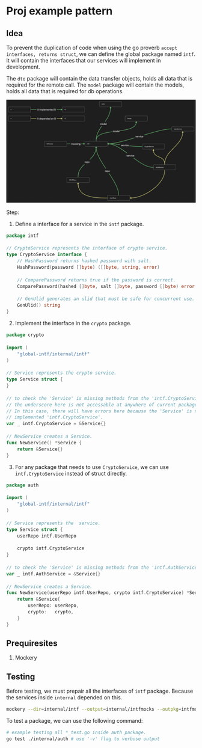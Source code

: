 # Proj example pattern

## Idea

To prevent the duplication of code when using the go proverb `accept interfaces, returns struct`, we can define the global package named `intf`. It will contain the interfaces that our services will implement in development.

The `dto` package will contain the data transfer objects, holds all data that is required for the remote call.
The `model` package will contain the models, holds all data that is required for db operations.

<img src="./assets/model.png" alt="model" />

Step: 

1. Define a interface for a service in the `intf` package.

```go
package intf

// CryptoService represents the interface of crypto service.
type CryptoService interface {
	// HashPassword returns hashed password with salt.
	HashPassword(password []byte) ([]byte, string, error)

	// ComparePassword returns true if the password is correct.
	ComparePassword(hashed []byte, salt []byte, password []byte) error

	// GenUlid generates an ulid that must be safe for concurrent use.
	GenUlid() string
}
```

2. Implement the interface in the `crypto` package.

```go
package crypto

import (
	"global-intf/internal/intf"
)

// Service represents the crypto service.
type Service struct {
}

// to check the 'Service' is missing methods from the 'intf.CryptoService' or not.
// the underscore here is not accessable at anywhere of current package.
// In this case, there will have errors here because the 'Service' is not fully
// implemented 'intf.CryptoService'.
var _ intf.CryptoService = &Service{}

// NewService creates a Service.
func NewService() *Service {
	return &Service{}
}
```

3. For any package that needs to use `CryptoService`, we can use `intf.CryptoService` instead of struct directly.

```go
package auth

import (
	"global-intf/internal/intf"
)

// Service represents the  service.
type Service struct {
	userRepo intf.UserRepo

	crypto intf.CryptoService
}

// to check the 'Service' is missing methods from the 'intf.AuthService' or not.
var _ intf.AuthService = &Service{}

// NewService creates a Service.
func NewService(userRepo intf.UserRepo, crypto intf.CryptoService) *Service {
	return &Service{
		userRepo: userRepo,
		crypto:   crypto,
	}
}
```

## Prequiresites

1. Mockery

## Testing

Before testing, we must prepair all the interfaces of `intf` package.
Because the services inside `internal` depended on this.

```bash
mockery --dir=internal/intf --output=internal/intfmocks --outpkg=intfmocks --all
```

To test a package, we can use the following command:

```bash
# example testing all *_test.go inside auth package.
go test ./internal/auth # use '-v' flag to verbose output
```
